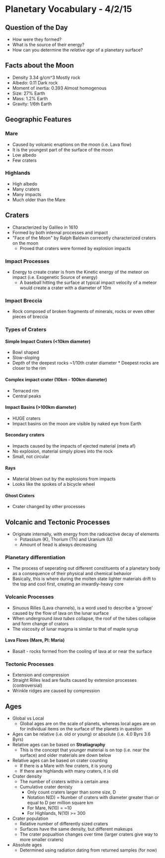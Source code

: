 # Planetary Vocabulary - 4/2/15

## Question of the Day
- How were they formed?
- What is the source of their energy?
- How can you determine the *relative age* of a planetary surface?


## Facts about the Moon
- Density 3.34 g/cm^3 Mostly rock
- Albedo: 0.11 Dark rock
- Moment of inertia: 0.393 Almost homogenous
- Size: 27% Earth
- Mass: 1.2% Earth
- Gravity: 1/6th Earth


## Geographic Features

### Mare
- Caused by volcanic eruptions on the moon (i.e. Lava flow)
- It is the youngest part of the surface of the moon
- Low albedo
- Few craters

### Highlands
- High albedo
- Many craters
- Many impacts
- Much older than the Mare


## Craters
- Characterized by Galileo in 1610
- Formed by both internal processes and impact
- "Face of the Moon" by Ralph Baldwin correcetly characterized craters on the moon
    + Proved that craters were formed by explosion impacts

### Impact Processes
- Energy to create crater is from the Kinetic energy of the meteor on impact (i.e. Exogenetic Source of energy)
    + A baseball hitting the surface at typical impact velocity of a meteor would create a crater with a diameter of 10m

### Impact Breccia
- Rock composed of broken fragments of minerals, rocks or even other pieces of breccia

### Types of Craters
#### Simple Impact Craters (<10km diameter)
- Bowl shaped
- Slow-sloping
- Depth of the deepest rocks ~1/10th crater diameter
        * Deepest rocks are closer to the rim

#### Complex impact crater (10km - 100km diameter)
- Terraced rim
- Central peaks

#### Impact Basins (>100km diameter)
- HUGE craters
- Impact basins on the moon are visible by naked eye from Earth

#### Secondary craters
- Impacts caused by the impacts of ejected material (meta af)
- No explosion, material simply plows into the rock
- Small, not circular

#### Rays
- Material blown out by the explosions from impacts
- Looks like the spokes of a bicycle wheel

#### Ghost Craters
- Crater changed by other processes


## Volcanic and Tectonic Processes
- Originate internally, with energy from the radioactive decay of elements
    + Potassium (K), Thorium (Th) and Uranium (U)
    + Amount of head is always decreasing

### Planetary differentiation
- The process of seperating out different constituents of a planetary body as a consequence of their physical and chemical behavior
- Basically, this is where during the molten state lighter materials drift to the top and cool first, creating an inwardly-heavy core

### Volcanic Processes
- Sinuous Rilles (Lava channels), is a word used to describe a 'groove' caused by the flow of lava on the lunar surface
- When underground *lava tubes* collapse, the roof of the tubes collapse and form change of crators
- The viscosity of lunar magma is similar to that of maple syrup

#### Lava Flows (Mare, Pl: Maria)
- Basalt - rocks formed from the cooling of lava at or near the surface

### Tectonic Processes
- Extension and compression
- Straight Rilles lead are faults caused by extension processes (controversial)
- Wrinkle ridges are caused by compression


## Ages
- Global vs Local
    + Global ages are on the scale of planets, whereas local ages are on for individual items on the surface of the planets in question
- Ages can be relative (i.e. old or young) or absolute (i.e. 4.0 Byrs 3.6 Byrs)
- Relative ages can be based on **Stratiagraphy**
    + This is the concept that younger material is on top (i.e. near the surface) and older materials are down below
- Relative ages can be based on crater counting
    + If there is a Mare with few craters, it is young
    + If there are highlands with many craters, it is old
- Crater density
    + The number of craters within a certain area
    + Cumulative crater denisty
        * Only count craters larger than some size, D
        * Notation N(D) = Number of craters with diameter greater than or equal to D per million square km
        * For Mare, N(10) = ~10
        * For Highlands, N(10) >= 300
- Crater population
    + Relative number of differently sized craters
    + Surfaces have the same density, but different makeups
    + The crater popualtion changes over time (larger craters give way to more smaller craters)
- Absolute ages
    + Determined using radiation dating from returned samples (for now)
